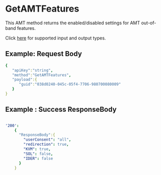 # GetAMTFeatures

This AMT method returns the enabled/disabled settings for AMT out-of-band features. 

Click [here](types.md) for supported input and output types.

## Example: Request Body

``` yaml
{  
   "apiKey":"string",
   "method":"GetAMTFeatures",
   "payload":{  
      "guid":"038d0240-045c-05f4-7706-980700080009"
   }
}
```
## Example : Success ResponseBody

``` yaml

'200':
    {
      "ResponseBody":{
        "userConsent": "all",
        "redirection": true,
        "KVM": true,
        "SOL": false,
        "IDER": false
      }
    }

```